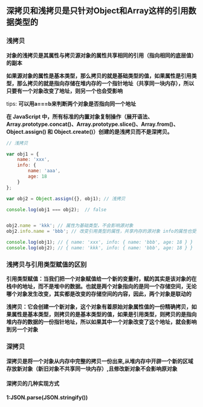 ## 深拷贝和浅拷贝是只针对Object和Array这样的引用数据类型的


### 浅拷贝

**对象的浅拷贝是其属性与拷贝源对象的属性共享相同的引用（指向相同的底层值）的副本**

**如果源对象的属性是基本类型，那么拷贝的就是基础类型的值，如果属性是引用类型，那么拷贝的就是指向存储在堆内存的一个指针地址（共享同一块内存），所以只要有一个对象改变了地址，则另一个也会受影响**

tips: **可以用a===b来判断两个对象是否指向同一个地址**

**在 JavaScript 中，所有标准的内置对象复制操作（展开语法、Array.prototype.concat()、Array.prototype.slice()、Array.from()、Object.assign() 和 Object.create()）创建的是浅拷贝而不是深拷贝。**

```js
// 浅拷贝

var obj1 = {
    name: 'xxx',
    info: {
        name: 'aaa',
        age: 18
    }
};

var obj2 = Object.assign({}, obj1); // 浅拷贝

console.log(obj1 === obj2);  // false


obj2.name = 'kkk'; // 属性为基础类型，不会影响源对象
obj2.info.name = 'bbb'; // 改变引用类型的属性，共享内存的源对象 info的属性也受其影响

console.log(obj1); // { name: 'xxx', info: { name: 'bbb', age: 18 } }
console.log(obj2); // { name: 'kkk', info: { name: 'bbb', age: 18 } }
```

### 浅拷贝与引用类型赋值的区别

**引用类型赋值：当我们把一个对象赋值给一个新的变量时，赋的其实是该对象的在栈中的地址，而不是堆中的数据。也就是两个对象指向的是同一个存储空间，无论哪个对象发生改变，其实都是改变的存储空间的内容，因此，两个对象是联动的**

**浅拷贝：它会创建一个新对象，这个对象有着原始对象属性值的一份精确拷贝，如果属性是基本类型，则拷贝的是基本类型的值，如果是引用类型，则拷贝的是指向堆内存的数据的一份指针地址，所以如果其中一个对象改变了这个地址，就会影响到另一个对象**




### 深拷贝

**深拷贝是将一个对象从内存中完整的拷贝一份出来,从堆内存中开辟一个新的区域存放新对象（新旧对象不共享同一块内存）,且修改新对象不会影响原对象**

#### 深拷贝的几种实现方式

**1:JSON.parse(JSON.stringify())** 
